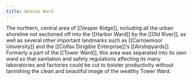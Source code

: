 ```yaml
---
title: Beacon Ward
---
```


The northern, central area of [[Vesper Ridge]], including all the urban shoreline not sectioned off into the [[Harbor Ward]] by the [[Old River]], as well as several other important landmarks such as [[Carrowmoor University]] and the [[Colfax Dirigible Enterprise]]’s [[Airshipyards]]. Formerly a part of the [[Tower Ward]], this area was separated into its own ward so that sanitation and safety regulations affecting its many laboratories and factories could be cut to bolster productivity without tarnishing the clean and beautiful image of the wealthy Tower Ward.
